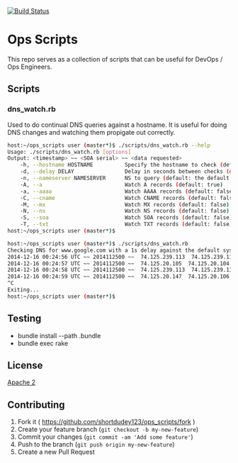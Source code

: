 [![Build Status](https://travis-ci.org/shortdudey123/ops_scripts.svg?branch=master)](https://travis-ci.org/shortdudey123/ops_scripts)

# Ops Scripts

This repo serves as a collection of scripts that can be useful for DevOps / Ops Engineers.

## Scripts

### dns_watch.rb

Used to do continual DNS queries against a hostname.  It is useful for doing DNS changes and watching them propigate out correctly.

```sh
host:~/ops_scripts user (master*)$ ./scripts/dns_watch.rb --help
Usage: ./scripts/dns_watch.rb [options]
Output: <timestamp> ~~ <SOA serial> ~~ <data requested>
    -h, --hostname HOSTNAME          Specify the hostname to check (default: www.google.com)
    -d, --delay DELAY                Delay in seconds between checks (default: 1)
    -n, --nameserver NAMESERVER      NS to query (default: the default system resolver)
    -A, --a                          Watch A records (default: true)
    -a, --aaaa                       Watch AAAA records (default: false)
    -C, --cname                      Watch CNAME records (default: false)
    -M, --mx                         Watch MX records (default: false)
    -N, --ns                         Watch NS records (default: false)
    -S, --soa                        Watch SOA records (default: false)
    -T, --txt                        Watch TXT records (default: false)
host:~/ops_scripts user (master*)$
```
```sh
host:~/ops_scripts user (master*)$ ./scripts/dns_watch.rb
Checking DNS for www.google.com with a 1s delay against the default system resolver
2014-12-16 00:24:56 UTC ~~ 2014112500 ~~  74.125.239.113  74.125.239.114  74.125.239.115  74.125.239.116  74.125.239.112
2014-12-16 00:24:57 UTC ~~ 2014112500 ~~  74.125.20.105  74.125.20.104  74.125.20.147  74.125.20.106  74.125.20.103  74.125.20.99
2014-12-16 00:24:58 UTC ~~ 2014112500 ~~  74.125.239.113  74.125.239.114  74.125.239.115  74.125.239.116  74.125.239.112
2014-12-16 00:24:59 UTC ~~ 2014112500 ~~  74.125.20.147  74.125.20.106  74.125.20.104  74.125.20.105  74.125.20.99  74.125.20.103
^C
Exiting...
host:~/ops_scripts user (master*)$
```

## Testing

* bundle install --path .bundle
* bundle exec rake

## License
[Apache 2](http://www.apache.org/licenses/LICENSE-2.0)

## Contributing

1. Fork it ( https://github.com/shortdudey123/ops_scripts/fork )
2. Create your feature branch (`git checkout -b my-new-feature`)
3. Commit your changes (`git commit -am 'Add some feature'`)
4. Push to the branch (`git push origin my-new-feature`)
5. Create a new Pull Request
